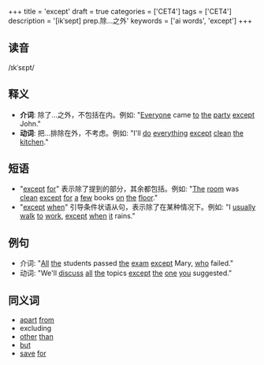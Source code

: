 +++
title = 'except'
draft = true
categories = ['CET4']
tags = ['CET4']
description = '[ikˈsept] prep.除…之外'
keywords = ['ai words', 'except']
+++

## 读音
/ɪkˈsɛpt/

## 释义
- **介词**: 除了...之外，不包括在内。例如: "[Everyone](/zh/post/everyone/) came [to](/zh/post/to/) [the](/zh/post/the/) [party](/zh/post/party/) [except](/zh/post/except/) John."
- **动词**: 把...排除在外，不考虑。例如: "I'll [do](/zh/post/do/) [everything](/zh/post/everything/) [except](/zh/post/except/) [clean](/zh/post/clean/) [the](/zh/post/the/) [kitchen](/zh/post/kitchen/)."

## 短语
- "[except](/zh/post/except/) [for](/zh/post/for/)" 表示除了提到的部分，其余都包括。例如: "[The](/zh/post/the/) [room](/zh/post/room/) was [clean](/zh/post/clean/) [except](/zh/post/except/) [for](/zh/post/for/) [a](/zh/post/a/) [few](/zh/post/few/) books [on](/zh/post/on/) [the](/zh/post/the/) [floor](/zh/post/floor/)."
- "[except](/zh/post/except/) [when](/zh/post/when/)" 引导条件状语从句，表示除了在某种情况下。例如: "I [usually](/zh/post/usually/) [walk](/zh/post/walk/) [to](/zh/post/to/) [work](/zh/post/work/), [except](/zh/post/except/) [when](/zh/post/when/) [it](/zh/post/it/) rains."

## 例句
- 介词: "[All](/zh/post/all/) [the](/zh/post/the/) students passed [the](/zh/post/the/) [exam](/zh/post/exam/) [except](/zh/post/except/) Mary, [who](/zh/post/who/) failed."
- 动词: "We'll [discuss](/zh/post/discuss/) [all](/zh/post/all/) [the](/zh/post/the/) topics [except](/zh/post/except/) [the](/zh/post/the/) [one](/zh/post/one/) [you](/zh/post/you/) suggested."

## 同义词
- [apart](/zh/post/apart/) [from](/zh/post/from/)
- excluding
- [other](/zh/post/other/) [than](/zh/post/than/)
- [but](/zh/post/but/)
- [save](/zh/post/save/) [for](/zh/post/for/)
